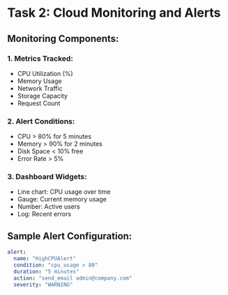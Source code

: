 # Task 2: Cloud Monitoring and Alerts

## Monitoring Components:

### 1. Metrics Tracked:
- CPU Utilization (%)
- Memory Usage
- Network Traffic
- Storage Capacity
- Request Count

### 2. Alert Conditions:
- CPU > 80% for 5 minutes
- Memory > 90% for 2 minutes
- Disk Space < 10% free
- Error Rate > 5%

### 3. Dashboard Widgets:
- Line chart: CPU usage over time
- Gauge: Current memory usage
- Number: Active users
- Log: Recent errors

## Sample Alert Configuration:
```yaml
alert:
  name: "HighCPUAlert"
  condition: "cpu_usage > 80"
  duration: "5 minutes"
  action: "send_email admin@company.com"
  severity: "WARNING"